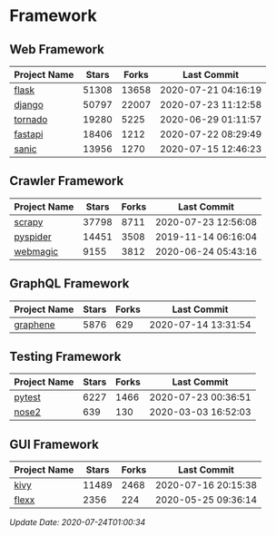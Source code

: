 # Framework

## Web Framework

| Project Name | Stars | Forks | Last Commit |
| ------------ | ----- | ----- | ----------- |
| [flask](https://github.com/pallets/flask) | 51308 | 13658 | 2020-07-21 04:16:19 |
| [django](https://github.com/django/django) | 50797 | 22007 | 2020-07-23 11:12:58 |
| [tornado](https://github.com/tornadoweb/tornado) | 19280 | 5225 | 2020-06-29 01:11:57 |
| [fastapi](https://github.com/tiangolo/fastapi) | 18406 | 1212 | 2020-07-22 08:29:49 |
| [sanic](https://github.com/huge-success/sanic) | 13956 | 1270 | 2020-07-15 12:46:23 |

## Crawler Framework

| Project Name | Stars | Forks | Last Commit |
| ------------ | ----- | ----- | ----------- |
| [scrapy](https://github.com/scrapy/scrapy) | 37798 | 8711 | 2020-07-23 12:56:08 |
| [pyspider](https://github.com/binux/pyspider) | 14451 | 3508 | 2019-11-14 06:16:04 |
| [webmagic](https://github.com/code4craft/webmagic) | 9155 | 3812 | 2020-06-24 05:43:16 |

## GraphQL Framework

| Project Name | Stars | Forks | Last Commit |
| ------------ | ----- | ----- | ----------- |
| [graphene](https://github.com/graphql-python/graphene) | 5876 | 629 | 2020-07-14 13:31:54 |

## Testing Framework

| Project Name | Stars | Forks | Last Commit |
| ------------ | ----- | ----- | ----------- |
| [pytest](https://github.com/pytest-dev/pytest) | 6227 | 1466 | 2020-07-23 00:36:51 |
| [nose2](https://github.com/nose-devs/nose2) | 639 | 130 | 2020-03-03 16:52:03 |

## GUI Framework

| Project Name | Stars | Forks | Last Commit |
| ------------ | ----- | ----- | ----------- |
| [kivy](https://github.com/kivy/kivy) | 11489 | 2468 | 2020-07-16 20:15:38 |
| [flexx](https://github.com/flexxui/flexx) | 2356 | 224 | 2020-05-25 09:36:14 |

*Update Date: 2020-07-24T01:00:34*